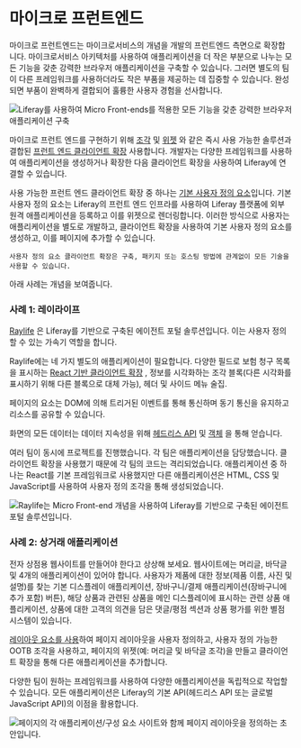 # 마이크로 프런트엔드

마이크로 프런트엔드는 마이크로서비스의 개념을 개발의 프런트엔드 측면으로 확장합니다. 마이크로서비스 아키텍처를 사용하여 애플리케이션을 더 작은 부분으로 나누는 모든 기능을 갖춘 강력한 브라우저 애플리케이션을 구축할 수 있습니다. 그러면 별도의 팀이 다른 프레임워크를 사용하더라도 작은 부품을 제공하는 데 집중할 수 있습니다. 완성되면 부품이 완벽하게 결합되어 훌륭한 사용자 경험을 선사합니다.

![Liferay를 사용하여 Micro Front-ends를 적용한 모든 기능을 갖춘 강력한 브라우저 애플리케이션 구축](micro-frontends/images/01.png)

마이크로 프런트 엔드를 구현하기 위해 [조각](../site-building/creating-pages/page-fragments-and-widgets/using-fragments.md) 및 [위젯](../site-building/creating-pages/page-fragments-and-widgets/using-widgets.md) 와 같은 즉시 사용 가능한 솔루션과 결합된 [프런트 엔드 클라이언트 확장](../building-applications/client-extensions/front-end-client-extensions.md) 사용합니다. 개발자는 다양한 프레임워크를 사용하여 애플리케이션을 생성하거나 확장한 다음 클라이언트 확장을 사용하여 Liferay에 연결할 수 있습니다.

사용 가능한 프런트 엔드 클라이언트 확장 중 하나는 [기본 사용자 정의 요소](../building-applications/client-extensions/front-end-client-extensions/tutorials/creating-a-basic-custom-element.md)입니다. 기본 사용자 정의 요소는 Liferay의 프런트 엔드 인프라를 사용하여 Liferay 플랫폼에 외부 원격 애플리케이션을 등록하고 이를 위젯으로 렌더링합니다. 이러한 방식으로 사용자는 애플리케이션을 별도로 개발하고, 클라이언트 확장을 사용하여 기본 사용자 정의 요소를 생성하고, 이를 페이지에 추가할 수 있습니다.

```{note}
사용자 정의 요소 클라이언트 확장은 구축, 패키지 또는 호스팅 방법에 관계없이 모든 기술을 사용할 수 있습니다.
```

아래 사례는 개념을 보여줍니다.

### 사례 1: 레이라이프

[Raylife](https://marketplace.liferay.com/p/liferay-insurance-agent-portal-accelerator#solutions-details-video) 은 Liferay를 기반으로 구축된 에이전트 포털 솔루션입니다. 이는 사용자 정의할 수 있는 가속기 역할을 합니다.

Raylife에는 네 가지 별도의 애플리케이션이 필요합니다. 다양한 필드로 보험 청구 목록을 표시하는 [React 기반 클라이언트 확장](../building-applications/developing-a-javascript-application/using-react.md) , 정보를 시각화하는 조각 블록(다른 시각화를 표시하기 위해 다른 블록으로 대체 가능), 헤더 및 사이드 메뉴 술집.

페이지의 요소는 DOM에 의해 트리거된 이벤트를 통해 통신하며 동기 통신을 유지하고 리소스를 공유할 수 있습니다.

화면의 모든 데이터는 데이터 지속성을 위해 [헤드리스 API](../building-applications/objects/objects-tutorials/managing-objects-with-headless-apis.md) 및 [객체](../building-applications/objects.md) 을 통해 얻습니다.

여러 팀이 동시에 프로젝트를 진행했습니다. 각 팀은 애플리케이션을 담당했습니다. 클라이언트 확장을 사용했기 때문에 각 팀의 코드는 격리되었습니다. 애플리케이션 중 하나는 React를 기본 프레임워크로 사용했지만 다른 애플리케이션은 HTML, CSS 및 JavaScript를 사용하여 사용자 정의 조각을 통해 생성되었습니다.

![Raylife는 Micro Front-end 개념을 사용하여 Liferay를 기반으로 구축된 에이전트 포털 솔루션입니다.](micro-frontends/images/02.png)

### 사례 2: 상거래 애플리케이션

전자 상점용 웹사이트를 만들어야 한다고 상상해 보세요. 웹사이트에는 머리글, 바닥글 및 4개의 애플리케이션이 있어야 합니다. 사용자가 제품에 대한 정보(제품 이름, 사진 및 설명)를 찾는 기본 디스플레이 애플리케이션, 장바구니/결제 애플리케이션(장바구니에 추가 포함) 버튼), 해당 상품과 관련된 상품을 메인 디스플레이에 표시하는 관련 상품 애플리케이션, 상품에 대한 고객의 의견을 담은 댓글/평점 섹션과 상품 평가를 위한 별점 시스템이 있습니다.

[레이아웃 요소를 사용](../site-building/creating-pages/page-fragments-and-widgets/using-fragments/using-layout-elements.md)하여 페이지 레이아웃을 사용자 정의하고, 사용자 정의 가능한 OOTB 조각을 사용하고, 페이지의 위젯(예: 머리글 및 바닥글 조각)을 만들고 클라이언트 확장을 통해 다른 애플리케이션을 추가합니다.

다양한 팀이 원하는 프레임워크를 사용하여 다양한 애플리케이션을 독립적으로 작업할 수 있습니다. 모든 애플리케이션은 Liferay의 기본 API(헤드리스 API 또는 글로벌 JavaScript API)의 이점을 활용합니다.

![페이지의 각 애플리케이션/구성 요소 사이트와 함께 페이지 레이아웃을 정의하는 초안입니다.](micro-frontends/images/03.png)
